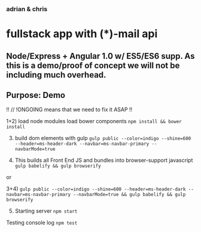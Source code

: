 ### adrian & chris
# fullstack app with (*)-mail api

## Node/Express + Angular 1.0 w/ ES5/ES6 supp. As this is a demo/proof of concept we will not be including much overhead.

## Purpose: Demo


!! // !ONGOING means that we need to fix it ASAP !!

1+2) load node modules load bower components
`npm install && bower install` 

3) build dom elements with gulp
`gulp public --color=indigo --shine=600 --header=ms-header-dark --navbar=ms-navbar-primary --navbarMode=true`

4) This builds all Front End JS and bundles into browser-support javascript
`gulp babelify && gulp browserify`

or

3+4) `gulp public --color=indigo --shine=600 --header=ms-header-dark --navbar=ms-navbar-primary --navbarMode=true && gulp babelify && gulp browserify`

5) Starting server
`npm start`

Testing console log
`npm test`